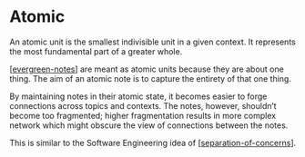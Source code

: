 # Atomic
An atomic unit is the smallest indivisible unit in a given context. It represents the most fundamental part of a greater whole.

[[evergreen-notes]] are meant as atomic units because they are about one thing. The aim of an atomic note is to capture the entirety of that one thing.

By maintaining notes in their atomic state, it becomes easier to forge connections across topics and contexts. The notes, however, shouldn’t become too fragmented; higher fragmentation results in more complex network which might obscure the view of connections between the notes.

This is similar to the Software Engineering idea of [[separation-of-concerns]].

[//begin]: # "Autogenerated link references for markdown compatibility"
[evergreen-notes]: evergreen-notes "Evergreen Notes"
[separation-of-concerns]: separation-of-concerns "Separation of Concerns"
[//end]: # "Autogenerated link references"